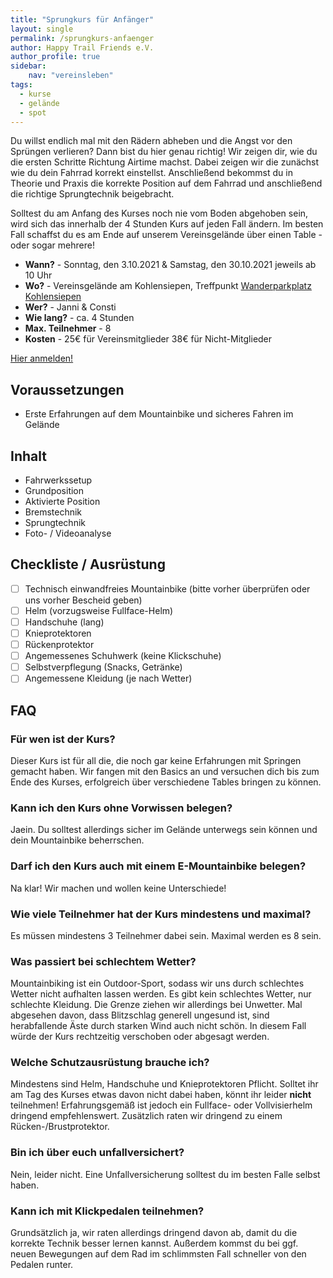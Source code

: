 ```yaml
---
title: "Sprungkurs für Anfänger"
layout: single
permalink: /sprungkurs-anfaenger
author: Happy Trail Friends e.V.
author_profile: true
sidebar:
    nav: "vereinsleben"
tags:
  - kurse
  - gelände
  - spot
---
```


Du willst endlich mal mit den Rädern abheben und die Angst vor den Sprüngen verlieren? Dann bist du hier genau richtig! Wir zeigen dir, wie du die ersten Schritte Richtung Airtime machst. 
Dabei zeigen wir die zunächst wie du dein Fahrrad korrekt einstellst. Anschließend bekommst du in Theorie und Praxis die korrekte Position auf dem Fahrrad und anschließend die richtige Sprungtechnik beigebracht.

Solltest du am Anfang des Kurses noch nie vom Boden abgehoben sein, wird sich das innerhalb der 4 Stunden Kurs auf jeden Fall ändern. Im besten Fall schaffst du es am Ende auf unserem Vereinsgelände über einen Table - oder sogar mehrere!

* **Wann?** - Sonntag, den 3.10.2021 & Samstag, den 30.10.2021 jeweils ab 10 Uhr
* **Wo?** - Vereinsgelände am Kohlensiepen, Treffpunkt [Wanderparkplatz Kohlensiepen](https://goo.gl/maps/pdgP25FJnvatZQ7f9)
* **Wer?** - Janni & Consti
* **Wie lang?** - ca. 4 Stunden
* **Max. Teilnehmer** - 8
* **Kosten** - 25€ für Vereinsmitglieder 38€ für Nicht-Mitglieder

<a href="/sprungkurs-anfaenger" class="btn btn--primary">Hier anmelden!</a>

## Voraussetzungen
* Erste Erfahrungen auf dem Mountainbike und sicheres Fahren im Gelände

## Inhalt
* Fahrwerkssetup
* Grundposition
* Aktivierte Position
* Bremstechnik
* Sprungtechnik
* Foto- / Videoanalyse

## Checkliste / Ausrüstung
* [ ] Technisch einwandfreies Mountainbike (bitte vorher überprüfen oder uns vorher Bescheid geben)
* [ ] Helm (vorzugsweise Fullface-Helm)
* [ ] Handschuhe (lang)
* [ ] Knieprotektoren
* [ ] Rückenprotektor
* [ ] Angemessenes Schuhwerk (keine Klickschuhe)
* [ ] Selbstverpflegung (Snacks, Getränke)
* [ ] Angemessene Kleidung (je nach Wetter)

## FAQ
### Für wen ist der Kurs?
Dieser Kurs ist für all die, die noch gar keine Erfahrungen mit Springen gemacht haben. Wir fangen mit den Basics an und versuchen dich bis zum Ende des Kurses, erfolgreich über verschiedene Tables bringen zu können.

### Kann ich den Kurs ohne Vorwissen belegen?
Jaein. Du solltest allerdings sicher im Gelände unterwegs sein können und dein Mountainbike beherrschen.

### Darf ich den Kurs auch mit einem E-Mountainbike belegen?
Na klar! Wir machen und wollen keine Unterschiede!

### Wie viele Teilnehmer hat der Kurs mindestens und maximal?
Es müssen mindestens 3 Teilnehmer dabei sein. Maximal werden es 8 sein.

### Was passiert bei schlechtem Wetter?
Mountainbiking ist ein Outdoor-Sport, sodass wir uns durch schlechtes Wetter nicht aufhalten lassen werden. Es gibt kein schlechtes Wetter, nur schlechte Kleidung.
Die Grenze ziehen wir allerdings bei Unwetter. Mal abgesehen davon, dass Blitzschlag generell ungesund ist, sind herabfallende Äste durch starken Wind auch nicht schön. In diesem Fall würde der Kurs rechtzeitig verschoben oder abgesagt werden.

### Welche Schutzausrüstung brauche ich?
Mindestens sind Helm, Handschuhe und Knieprotektoren Pflicht. Solltet ihr am Tag des Kurses etwas davon nicht dabei haben, könnt ihr leider **nicht** teilnehmen!
Erfahrungsgemäß ist jedoch ein Fullface- oder Vollvisierhelm dringend empfehlenswert. Zusätzlich raten wir dringend zu einem Rücken-/Brustprotektor.

### Bin ich über euch unfallversichert?
Nein, leider nicht. Eine Unfallversicherung solltest du im besten Falle selbst haben.

### Kann ich mit Klickpedalen teilnehmen?
Grundsätzlich ja, wir raten allerdings dringend davon ab, damit du die korrekte Technik besser lernen kannst. Außerdem kommst du bei ggf. neuen Bewegungen auf dem Rad im schlimmsten Fall schneller von den Pedalen runter.